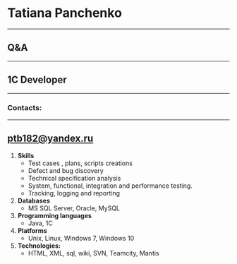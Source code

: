 # Tatiana Panchenko
---
## Q&A 
---
## 1C Developer
---
### Contacts:
---
ptb182@yandex.ru
---
1. **Skills**
    * Test cases , plans, scripts creations
    * Defect and bug discovery
    * Technical specification analysis
    * System, functional, integration and performance testing.
    * Tracking, logging and reporting
2. **Databases**
    * MS SQL Server, Oracle, MySQL
3. **Programming languages**
    * Java, 1C
4. **Platforms**
    * Unix, Linux, Windows 7, Windows 10
5. **Technologies:**
    * HTML, XML, sql, wiki, SVN, Teamcity, Mantis